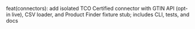 feat(connectors): add isolated TCO Certified connector with GTIN API (opt-in live), CSV loader, and Product Finder fixture stub; includes CLI, tests, and docs
